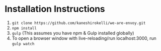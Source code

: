 # Installation Instructions

1. ``git clone https://github.com/kaneshirokelli/we-are-envoy.git``
2. ``npm install``
3. ``gulp`` (This assumes you have npm & Gulp installed globally)
4.  To open a browser window with live-reloading/run localhost:3000, run ``gulp watch``